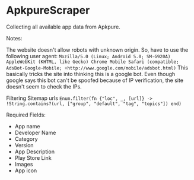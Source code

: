 # ApkpureScraper

Collecting all available app data from Apkpure. 


Notes:

The website doesn't allow robots with unknown origin. So, have to use the following user agent:
`Mozilla/5.0 (Linux; Android 5.0; SM-G920A) AppleWebKit (KHTML, like Gecko) Chrome Mobile Safari (compatible; AdsBot-Google-Mobile; +http://www.google.com/mobile/adsbot.html)`
This basically tricks the site into thinking this is a google bot.
Even though google says this bot can't be spoofed because of IP verification, the site
doesn't seem to check the IPs.

Filtering Sitemap urls `Enum.filter(fn {"loc", _, [url]} -> !String.contains?(url, ["group", "default", "tag", "topics"]) end)`

Required Fields:

- App name
- Developer Name
- Category
- Version
- App Description
- Play Store Link
- Images
- App icon

